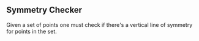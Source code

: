 ## Symmetry Checker
Given a set of points one must check if there's a vertical line of symmetry for points in the set.